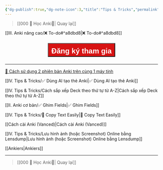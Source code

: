 ```yaml
---
{"dg-publish":true,"dg-note-icon":3,"title":"Tips & Tricks","permalink":"/iv-tips-and-tricks/iv-tips-and-tricks/","dgPassFrontmatter":true}
---
```




> [[000 🌟 Học Anki🌟\| Quay lại]]

[[III. Anki nâng cao/❌ To-do#^a8dbd8\|❌ To-do#^a8dbd8]]

<div style="display: flex; flex-direction: column; align-items: center; cursor: pointer;">
  <a href="https://hocanki.com/tham-gia-nhom-huong-dan-anki/" target="_blank">
    <button style="height:45px;font-size: 24px; padding: 10px; margin: 10px 0; background: #D71313; font-weight: 600; color: white;">Đăng ký tham gia</button>
  </a>
</div>

___

[👑 Cách sử dụng 2 phiên bản Anki trên cùng 1 máy tính](https://www.facebook.com/100006970567626/videos/1454785538639082/)

[[IV. Tips & Tricks/✅ Dùng AI tạo thẻ Anki\|✅ Dùng AI tạo thẻ Anki]]

[[IV. Tips & Tricks/Cách sắp xếp Deck theo thứ tự từ A-Z\|Cách sắp xếp Deck theo thứ tự từ A-Z]]

[[II. Anki cơ bản/✅ Ghim Fields\|✅ Ghim Fields]]

[[IV. Tips & Tricks/👑 Copy Text Easily\|👑 Copy Text Easily]]

[[Cách cài Anki (Vanced)\|Cách cài Anki (Vanced)]]

[[IV. Tips & Tricks/Lưu hình ảnh (hoặc Screenshot) Online bằng Lensdump\|Lưu hình ảnh (hoặc Screenshot) Online bằng Lensdump]]

[[Ankiers\|Ankiers]]
___

> [[000 🌟 Học Anki🌟\| Quay lại]]